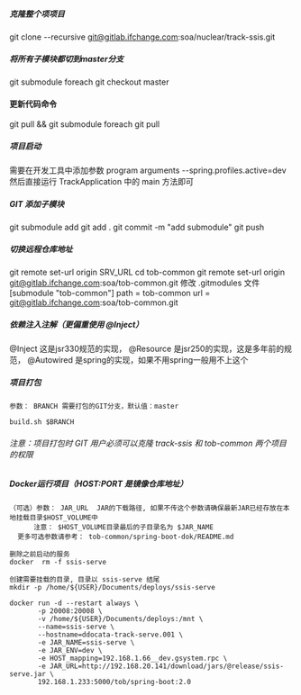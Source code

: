 ##### 克隆整个项项目
git clone --recursive git@gitlab.ifchange.com:soa/nuclear/track-ssis.git

##### 将所有子模块都切到master分支
git submodule foreach git checkout master

#### 更新代码命令
git pull && git submodule foreach git pull

##### 项目启动
需要在开发工具中添加参数 program arguments     --spring.profiles.active=dev 
然后直接运行 TrackApplication 中的 main 方法即可

##### GIT 添加子模块
git submodule add <repository> <path> 
git add .
git commit -m "add submodule"
git push

##### 切换远程仓库地址
git remote set-url origin SRV_URL
cd tob-common
git remote set-url origin git@gitlab.ifchange.com:soa/tob-common.git
修改 .gitmodules 文件
[submodule "tob-common"]
	path = tob-common
	url = git@gitlab.ifchange.com:soa/tob-common.git
	
##### 依赖注入注解（更偏重使用 @Inject）
@Inject     这是jsr330规范的实现，
@Resource   是jsr250的实现，这是多年前的规范，
@Autowired  是spring的实现，如果不用spring一般用不上这个

##### 项目打包
````
参数： BRANCH 需要打包的GIT分支，默认值：master

build.sh $BRANCH
````
###### 注意：项目打包时 GIT 用户必须可以克隆 track-ssis 和 tob-common 两个项目的权限

##### Docker运行项目（HOST:PORT 是镜像仓库地址）
````
（可选）参数： JAR_URL  JAR的下载路径, 如果不传这个参数请确保最新JAR已经存放在本地挂载目录$HOST_VOLUME中  
      注意： $HOST_VOLUME目录最后的子目录名为 $JAR_NAME 
  更多可选参数请参考： tob-common/spring-boot-dok/README.md

删除之前启动的服务
docker  rm -f ssis-serve

创建需要挂载的目录, 目录以 ssis-serve 结尾
mkdir -p /home/${USER}/Documents/deploys/ssis-serve

docker run -d --restart always \
       -p 20008:20008 \
       -v /home/${USER}/Documents/deploys:/mnt \
       --name=ssis-serve \
       --hostname=ddocata-track-serve.001 \
       -e JAR_NAME=ssis-serve \
       -e JAR_ENV=dev \
       -e HOST_mapping=192.168.1.66__dev.gsystem.rpc \
       -e JAR_URL=http://192.168.20.141/download/jars/@release/ssis-serve.jar \
       192.168.1.233:5000/tob/spring-boot:2.0
````